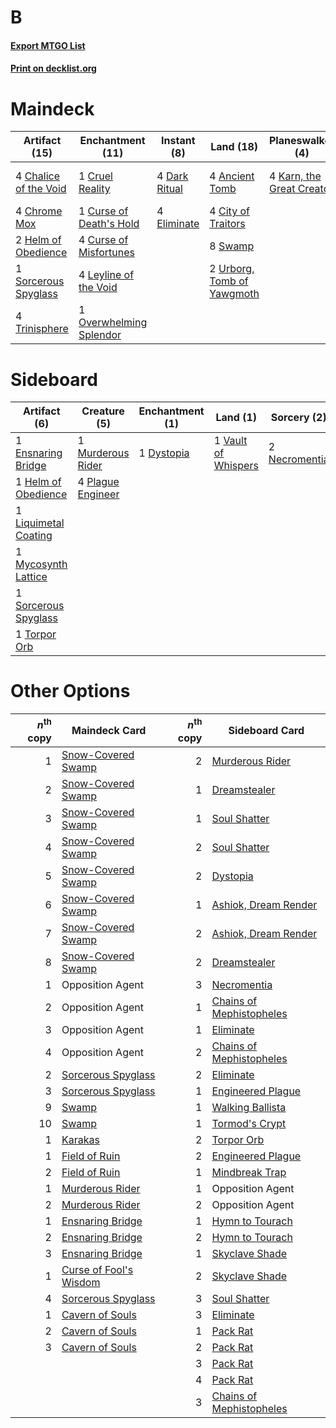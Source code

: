 # B

#### [Export MTGO List](../collection/B/B.txt)
#### [Print on decklist.org](http://decklist.org/?deckmain=4%09Ancient%20Tomb%0A4%09Chalice%20of%20the%20Void%0A4%09Chrome%20Mox%0A4%09City%20of%20Traitors%0A1%09Cruel%20Reality%0A1%09Curse%20of%20Death's%20Hold%0A4%09Curse%20of%20Misfortunes%0A4%09Dark%20Ritual%0A4%09Eliminate%0A2%09Helm%20of%20Obedience%0A4%09Karn,%20the%20Great%20Creator%0A4%09Leyline%20of%20the%20Void%0A1%09Overwhelming%20Splendor%0A4%09Pelakka%20Predation%0A1%09Sorcerous%20Spyglass%0A8%09Swamp%0A4%09Trinisphere%0A2%09Urborg,%20Tomb%20of%20Yawgmoth&deckside=1%09Dystopia%0A1%09Ensnaring%20Bridge%0A1%09Helm%20of%20Obedience%0A1%09Liquimetal%20Coating%0A1%09Murderous%20Rider%0A1%09Mycosynth%20Lattice%0A2%09Necromentia%0A4%09Plague%20Engineer%0A1%09Sorcerous%20Spyglass%0A1%09Torpor%20Orb%0A1%09Vault%20of%20Whispers)
# Maindeck

|                                         Artifact (15)                                          |                                         Enchantment (11)                                         |                                     Instant (8)                                      |                                              Land (18)                                              |                                          Planeswalker (4)                                          |                                         Sorcery (4)                                          |
|------------------------------------------------------------------------------------------------|--------------------------------------------------------------------------------------------------|--------------------------------------------------------------------------------------|-----------------------------------------------------------------------------------------------------|----------------------------------------------------------------------------------------------------|----------------------------------------------------------------------------------------------|
|4 [Chalice of the Void](http://gatherer.wizards.com/Pages/Card/Details.aspx?multiverseid=442211)|1 [Cruel Reality](http://gatherer.wizards.com/Pages/Card/Details.aspx?multiverseid=426786)        |4 [Dark Ritual](http://gatherer.wizards.com/Pages/Card/Details.aspx?multiverseid=651) |4 [Ancient Tomb](http://gatherer.wizards.com/Pages/Card/Details.aspx?multiverseid=409567)            |4 [Karn, the Great Creator](http://gatherer.wizards.com/Pages/Card/Details.aspx?multiverseid=460928)|4 [Pelakka Predation](http://gatherer.wizards.com/Pages/Card/Details.aspx?multiverseid=491757)|
|4 [Chrome Mox](http://gatherer.wizards.com/Pages/Card/Details.aspx?multiverseid=413761)         |1 [Curse of Death's Hold](http://gatherer.wizards.com/Pages/Card/Details.aspx?multiverseid=227075)|4 [Eliminate](http://gatherer.wizards.com/Pages/Card/Details.aspx?multiverseid=485420)|4 [City of Traitors](http://gatherer.wizards.com/Pages/Card/Details.aspx?multiverseid=6168)          |                                                                                                    |                                                                                              |
|2 [Helm of Obedience](http://gatherer.wizards.com/Pages/Card/Details.aspx?multiverseid=3047)    |4 [Curse of Misfortunes](http://gatherer.wizards.com/Pages/Card/Details.aspx?multiverseid=262874) |                                                                                      |8 [Swamp](http://gatherer.wizards.com/Pages/Card/Details.aspx?multiverseid=439858)                   |                                                                                                    |                                                                                              |
|1 [Sorcerous Spyglass](http://gatherer.wizards.com/Pages/Card/Details.aspx?multiverseid=435407) |4 [Leyline of the Void](http://gatherer.wizards.com/Pages/Card/Details.aspx?multiverseid=107682)  |                                                                                      |2 [Urborg, Tomb of Yawgmoth](http://gatherer.wizards.com/Pages/Card/Details.aspx?multiverseid=383425)|                                                                                                    |                                                                                              |
|4 [Trinisphere](http://gatherer.wizards.com/Pages/Card/Details.aspx?multiverseid=43545)         |1 [Overwhelming Splendor](http://gatherer.wizards.com/Pages/Card/Details.aspx?multiverseid=430708)|                                                                                      |                                                                                                     |                                                                                                    |                                                                                              |


# Sideboard

|                                         Artifact (6)                                          |                                        Creature (5)                                        |                                  Enchantment (1)                                  |                                           Land (1)                                           |                                      Sorcery (2)                                       |
|-----------------------------------------------------------------------------------------------|--------------------------------------------------------------------------------------------|-----------------------------------------------------------------------------------|----------------------------------------------------------------------------------------------|----------------------------------------------------------------------------------------|
|1 [Ensnaring Bridge](http://gatherer.wizards.com/Pages/Card/Details.aspx?multiverseid=15866)   |1 [Murderous Rider](http://gatherer.wizards.com/Pages/Card/Details.aspx?multiverseid=473059)|1 [Dystopia](http://gatherer.wizards.com/Pages/Card/Details.aspx?multiverseid=3071)|1 [Vault of Whispers](http://gatherer.wizards.com/Pages/Card/Details.aspx?multiverseid=205313)|2 [Necromentia](http://gatherer.wizards.com/Pages/Card/Details.aspx?multiverseid=485439)|
|1 [Helm of Obedience](http://gatherer.wizards.com/Pages/Card/Details.aspx?multiverseid=3047)   |4 [Plague Engineer](http://gatherer.wizards.com/Pages/Card/Details.aspx?multiverseid=464049)|                                                                                   |                                                                                              |                                                                                        |
|1 [Liquimetal Coating](http://gatherer.wizards.com/Pages/Card/Details.aspx?multiverseid=389578)|                                                                                            |                                                                                   |                                                                                              |                                                                                        |
|1 [Mycosynth Lattice](http://gatherer.wizards.com/Pages/Card/Details.aspx?multiverseid=446209) |                                                                                            |                                                                                   |                                                                                              |                                                                                        |
|1 [Sorcerous Spyglass](http://gatherer.wizards.com/Pages/Card/Details.aspx?multiverseid=435407)|                                                                                            |                                                                                   |                                                                                              |                                                                                        |
|1 [Torpor Orb](http://gatherer.wizards.com/Pages/Card/Details.aspx?multiverseid=233069)        |                                                                                            |                                                                                   |                                                                                              |                                                                                        |


# Other Options

|*n*<sup>th</sup> copy|                                          Maindeck Card                                          |*n*<sup>th</sup> copy|                                         Sideboard Card                                          |
|--------------------:|-------------------------------------------------------------------------------------------------|--------------------:|-------------------------------------------------------------------------------------------------|
|                    1|[Snow-Covered Swamp](http://gatherer.wizards.com/Pages/Card/Details.aspx?multiverseid=121256)    |                    2|[Murderous Rider](http://gatherer.wizards.com/Pages/Card/Details.aspx?multiverseid=473059)       |
|                    2|[Snow-Covered Swamp](http://gatherer.wizards.com/Pages/Card/Details.aspx?multiverseid=121256)    |                    1|[Dreamstealer](http://gatherer.wizards.com/Pages/Card/Details.aspx?multiverseid=430752)          |
|                    3|[Snow-Covered Swamp](http://gatherer.wizards.com/Pages/Card/Details.aspx?multiverseid=121256)    |                    1|[Soul Shatter](http://gatherer.wizards.com/Pages/Card/Details.aspx?multiverseid=491765)          |
|                    4|[Snow-Covered Swamp](http://gatherer.wizards.com/Pages/Card/Details.aspx?multiverseid=121256)    |                    2|[Soul Shatter](http://gatherer.wizards.com/Pages/Card/Details.aspx?multiverseid=491765)          |
|                    5|[Snow-Covered Swamp](http://gatherer.wizards.com/Pages/Card/Details.aspx?multiverseid=121256)    |                    2|[Dystopia](http://gatherer.wizards.com/Pages/Card/Details.aspx?multiverseid=3071)                |
|                    6|[Snow-Covered Swamp](http://gatherer.wizards.com/Pages/Card/Details.aspx?multiverseid=121256)    |                    1|[Ashiok, Dream Render](http://gatherer.wizards.com/Pages/Card/Details.aspx?multiverseid=461155)  |
|                    7|[Snow-Covered Swamp](http://gatherer.wizards.com/Pages/Card/Details.aspx?multiverseid=121256)    |                    2|[Ashiok, Dream Render](http://gatherer.wizards.com/Pages/Card/Details.aspx?multiverseid=461155)  |
|                    8|[Snow-Covered Swamp](http://gatherer.wizards.com/Pages/Card/Details.aspx?multiverseid=121256)    |                    2|[Dreamstealer](http://gatherer.wizards.com/Pages/Card/Details.aspx?multiverseid=430752)          |
|                    1|Opposition Agent                                                                                 |                    3|[Necromentia](http://gatherer.wizards.com/Pages/Card/Details.aspx?multiverseid=485439)           |
|                    2|Opposition Agent                                                                                 |                    1|[Chains of Mephistopheles](http://gatherer.wizards.com/Pages/Card/Details.aspx?multiverseid=1431)|
|                    3|Opposition Agent                                                                                 |                    1|[Eliminate](http://gatherer.wizards.com/Pages/Card/Details.aspx?multiverseid=485420)             |
|                    4|Opposition Agent                                                                                 |                    2|[Chains of Mephistopheles](http://gatherer.wizards.com/Pages/Card/Details.aspx?multiverseid=1431)|
|                    2|[Sorcerous Spyglass](http://gatherer.wizards.com/Pages/Card/Details.aspx?multiverseid=435407)    |                    2|[Eliminate](http://gatherer.wizards.com/Pages/Card/Details.aspx?multiverseid=485420)             |
|                    3|[Sorcerous Spyglass](http://gatherer.wizards.com/Pages/Card/Details.aspx?multiverseid=435407)    |                    1|[Engineered Plague](http://gatherer.wizards.com/Pages/Card/Details.aspx?multiverseid=13097)      |
|                    9|[Swamp](http://gatherer.wizards.com/Pages/Card/Details.aspx?multiverseid=439858)                 |                    1|[Walking Ballista](http://gatherer.wizards.com/Pages/Card/Details.aspx?multiverseid=423848)      |
|                   10|[Swamp](http://gatherer.wizards.com/Pages/Card/Details.aspx?multiverseid=439858)                 |                    1|[Tormod's Crypt](http://gatherer.wizards.com/Pages/Card/Details.aspx?multiverseid=389723)        |
|                    1|[Karakas](http://gatherer.wizards.com/Pages/Card/Details.aspx?multiverseid=413782)               |                    2|[Torpor Orb](http://gatherer.wizards.com/Pages/Card/Details.aspx?multiverseid=233069)            |
|                    1|[Field of Ruin](http://gatherer.wizards.com/Pages/Card/Details.aspx?multiverseid=435415)         |                    2|[Engineered Plague](http://gatherer.wizards.com/Pages/Card/Details.aspx?multiverseid=13097)      |
|                    2|[Field of Ruin](http://gatherer.wizards.com/Pages/Card/Details.aspx?multiverseid=435415)         |                    1|[Mindbreak Trap](http://gatherer.wizards.com/Pages/Card/Details.aspx?multiverseid=197532)        |
|                    1|[Murderous Rider](http://gatherer.wizards.com/Pages/Card/Details.aspx?multiverseid=473059)       |                    1|Opposition Agent                                                                                 |
|                    2|[Murderous Rider](http://gatherer.wizards.com/Pages/Card/Details.aspx?multiverseid=473059)       |                    2|Opposition Agent                                                                                 |
|                    1|[Ensnaring Bridge](http://gatherer.wizards.com/Pages/Card/Details.aspx?multiverseid=15866)       |                    1|[Hymn to Tourach](http://gatherer.wizards.com/Pages/Card/Details.aspx?multiverseid=413634)       |
|                    2|[Ensnaring Bridge](http://gatherer.wizards.com/Pages/Card/Details.aspx?multiverseid=15866)       |                    2|[Hymn to Tourach](http://gatherer.wizards.com/Pages/Card/Details.aspx?multiverseid=413634)       |
|                    3|[Ensnaring Bridge](http://gatherer.wizards.com/Pages/Card/Details.aspx?multiverseid=15866)       |                    1|[Skyclave Shade](http://gatherer.wizards.com/Pages/Card/Details.aspx?multiverseid=491763)        |
|                    1|[Curse of Fool's Wisdom](http://gatherer.wizards.com/Pages/Card/Details.aspx?multiverseid=470562)|                    2|[Skyclave Shade](http://gatherer.wizards.com/Pages/Card/Details.aspx?multiverseid=491763)        |
|                    4|[Sorcerous Spyglass](http://gatherer.wizards.com/Pages/Card/Details.aspx?multiverseid=435407)    |                    3|[Soul Shatter](http://gatherer.wizards.com/Pages/Card/Details.aspx?multiverseid=491765)          |
|                    1|[Cavern of Souls](http://gatherer.wizards.com/Pages/Card/Details.aspx?multiverseid=278058)       |                    3|[Eliminate](http://gatherer.wizards.com/Pages/Card/Details.aspx?multiverseid=485420)             |
|                    2|[Cavern of Souls](http://gatherer.wizards.com/Pages/Card/Details.aspx?multiverseid=278058)       |                    1|[Pack Rat](http://gatherer.wizards.com/Pages/Card/Details.aspx?multiverseid=253624)              |
|                    3|[Cavern of Souls](http://gatherer.wizards.com/Pages/Card/Details.aspx?multiverseid=278058)       |                    2|[Pack Rat](http://gatherer.wizards.com/Pages/Card/Details.aspx?multiverseid=253624)              |
|                     |                                                                                                 |                    3|[Pack Rat](http://gatherer.wizards.com/Pages/Card/Details.aspx?multiverseid=253624)              |
|                     |                                                                                                 |                    4|[Pack Rat](http://gatherer.wizards.com/Pages/Card/Details.aspx?multiverseid=253624)              |
|                     |                                                                                                 |                    3|[Chains of Mephistopheles](http://gatherer.wizards.com/Pages/Card/Details.aspx?multiverseid=1431)|

